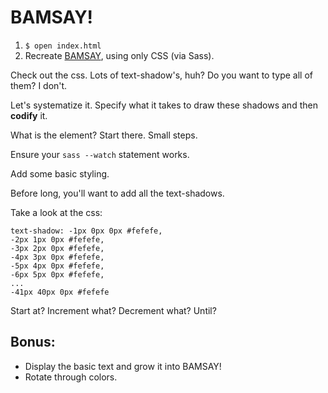 # BAMSAY!

1. `$ open index.html`
2. Recreate [BAMSAY](http://codepen.io/jshawl/full/cLJal), using only CSS (via Sass).

Check out the css.  Lots of text-shadow's, huh?  Do you want to type all of them?  I don't.

Let's systematize it.  Specify what it takes to draw these shadows and then **codify** it.

What is the element?  Start there.
Small steps.

Ensure your `sass --watch` statement works.

Add some basic styling.

Before long, you'll want to add all the text-shadows.

Take a look at the css:
```
text-shadow: -1px 0px 0px #fefefe,
-2px 1px 0px #fefefe,
-3px 2px 0px #fefefe,
-4px 3px 0px #fefefe,
-5px 4px 0px #fefefe,
-6px 5px 0px #fefefe,
...
-41px 40px 0px #fefefe
```

Start at?
Increment what?
Decrement what?
Until?

## Bonus:
- Display the basic text and grow it into BAMSAY!
- Rotate through colors.
